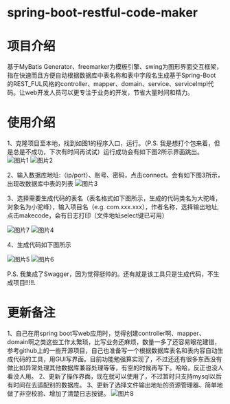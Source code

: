 # spring-boot-restful-code-maker

# 项目介绍
基于MyBatis Generator、freemarker为模板引擎、swing为图形界面交互框架，指在快速而且方便自动根据数据库中表名称和表中字段名生成基于Spring-Boot 的REST_FUL风格的controller、mapper、domain、service、serviceImpl代码。让web开发人员可以更专注于业务的开发，节省大量时间和精力。

# 使用介绍
1、克隆项目至本地，找到如图1的程序入口，运行。（P.S. 我是想打个包来着，但是总是不成功，下次有时间再试试）运行成功会有如下图2所示界面跳出。
![图片1](https://github.com/JmIsMe/spring-boot-restful-code-maker/blob/master/img/1.jpg)
![图片2](https://github.com/JmIsMe/spring-boot-restful-code-maker/blob/master/img/2.jpg)

2、输入数据库地址:（ip/port）、账号、密码，点击connect。会有如下图3所示，出现改数据库中表的列表
![图片3](https://github.com/JmIsMe/spring-boot-restful-code-maker/blob/master/img/3.jpg)

3、选择需要生成代码的表名（表名格式如下图所示，生成的代码类名为大驼峰，对象名为小驼峰），输入项目名（e.g. com.xxx.xxx），作者名称，选择输出地址,点击makecode，会有日志打印（文件地址select键已可用）

![图片7](https://github.com/JmIsMe/spring-boot-restful-code-maker/blob/master/img/7.jpg)
![图片4](https://github.com/JmIsMe/spring-boot-restful-code-maker/blob/master/img/4.jpg)

4、生成代码如下图所示

![图片5](https://github.com/JmIsMe/spring-boot-restful-code-maker/blob/master/img/5.png)
![图片6](https://github.com/JmIsMe/spring-boot-restful-code-maker/blob/master/img/6.png)


P.S. 我集成了Swagger，因为觉得挺帅的。还有就是该工具只是生成代码，不生成项目!!!!!.

# 更新备注

1、自己在用spring boot写web应用时，觉得创建controller啊、mapper、domain啊之类这些工作太繁琐，比写业务还麻烦，数量一多了还容易眼花建错，参考github上的一些开源项目，自己也准备写一个根据数据库表名和表内容自动生成代码的工具，用GUI写界面。目前功能勉强算实现了，不过还还有很多东西没有做比如异常处理其他数据库兼容处理等等，有空的时候再写下。哈哈，反正也没人看没人用。
2、更新了操作界面，现在就可以使用了，不过暂时只支持mysql以后有时间在去适配别的数据库。
3、更新了选择文件输出地址的资源管理器、简单地做了非空校验、增加了清楚日志按键。
![图片8](https://github.com/JmIsMe/spring-boot-restful-code-maker/blob/master/img/8.jpg)
